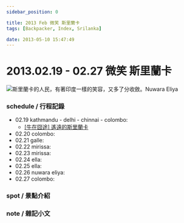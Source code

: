 ```yaml
---
sidebar_position: 0

title: 2013 Feb 微笑 斯里蘭卡
tags: [Backpacker, Index, Srilanka]

date: 2013-05-10 15:47:49
---
```


2013.02.19 - 02.27 微笑 斯里蘭卡
==============================

![斯里蘭卡的人民，有著印度一樣的笑容，又多了分收斂。Nuwara Eliya](http://farm9.staticflickr.com/8087/8528951709_fa3ac57ef5_c.jpg)

### schedule / 行程記錄 ###

-   02.19 kathmandu - delhi - chinnai - colombo:
    -   [[牛在囧途] 遙遠的斯里蘭卡](orz_far-2-srilanka.md)
-   02.20 colombo:
-   02.21 galle:
-   02.22 mirissa:
-   02.23 mirissa:
-   02.24 ella:
-   02.25 ella:
-   02.26 nuwara eliya:
-   02.27 colombo:

### spot / 景點介紹 ###


### note / 雜記小文 ###

